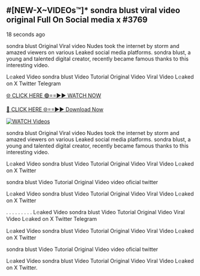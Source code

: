 ## #[NEW-X~VIDEOs™]* sondra blust viral video original Full On Social media x #3769

18 seconds ago

sondra blust Original Viral video Nudes took the internet by storm and amazed viewers on various Leaked social media platforms. sondra blust, a young and talented digital creator, recently became famous thanks to this interesting video.

L𝚎aked Video sondra blust Video Tutorial Original Video Viral Video L𝚎aked on X Twitter Telegram

[🌐 CLICK HERE 🟢==►► WATCH NOW](https://valovideo.net/valo-video/?bom)

[🔴 CLICK HERE 🌐==►► Download Now](https://valovideo.net/valo-video/?bom)

[![WATCH Videos](https://i.imgur.com/dJHk4Zq.gif)](https://valovideo.net/valo-video/?bom)

sondra blust Original Viral video Nudes took the internet by storm and amazed viewers on various Leaked social media platforms. sondra blust, a young and talented digital creator, recently became famous thanks to this interesting video.

L𝚎aked Video sondra blust Video Tutorial Original Video Viral Video L𝚎aked on X Twitter

sondra blust Video Tutorial Original Video video oficial twitter

L𝚎aked Video sondra blust Video Tutorial Original Video Viral Video L𝚎aked on X Twitter

. . . . . . . . . L𝚎aked Video sondra blust Video Tutorial Original Video Viral Video L𝚎aked on X Twitter Telegram

L𝚎aked Video sondra blust Video Tutorial Original Video Viral Video L𝚎aked on X Twitter

sondra blust Video Tutorial Original Video video oficial twitter

L𝚎aked Video sondra blust Video Tutorial Original Video Viral Video L𝚎aked on X Twitter.